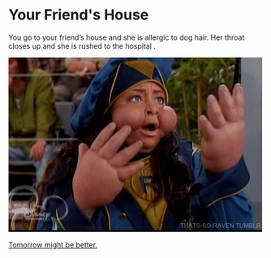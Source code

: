 # Your Friend's House

You go to your friend’s house and she is allergic to dog hair. Her throat closes up and she is rushed to the hospital .

![friend](allergy.gif)

[Tomorrow might be better.](../morning.md)